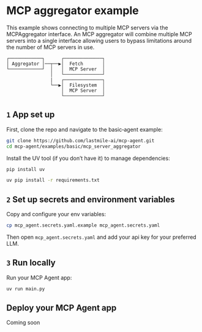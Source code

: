 # MCP aggregator example

This example shows connecting to multiple MCP servers via the MCPAggregator interface. An MCP aggregator will combine multiple MCP servers into a single interface allowing users to bypass limitations around the number of MCP servers in use.

```plaintext
┌────────────┐      ┌──────────────┐
│ Aggregator │──┬──▶│  Fetch       │
└────────────┘  │   │  MCP Server  │
                │   └──────────────┘
                |   ┌──────────────┐
                └──▶│  Filesystem  │
                    │  MCP Server  │
                    └──────────────┘
```

## `1` App set up

First, clone the repo and navigate to the basic‑agent example:

```bash
git clone https://github.com/lastmile-ai/mcp-agent.git
cd mcp-agent/examples/basic/mcp_server_aggregator
```

Install the UV tool (if you don’t have it) to manage dependencies:

```bash
pip install uv

uv pip install -r requirements.txt
```

## `2` Set up secrets and environment variables

Copy and configure your env variables:

```bash
cp mcp_agent.secrets.yaml.example mcp_agent.secrets.yaml
```

Then open `mcp_agent.secrets.yaml` and add your api key for your preferred LLM.

## `3` Run locally

Run your MCP Agent app:

```bash
uv run main.py
```

## Deploy your MCP Agent app

Coming soon
